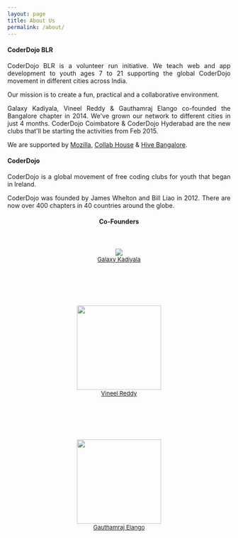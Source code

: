 ```yaml
---
layout: page
title: About Us
permalink: /about/
---
```






<div class="row">
  <div class="span8">

<h4>CoderDojo BLR</h4>

<p align="justify">CoderDojo BLR is a volunteer run initiative. We teach web and app development to youth ages 7 to 21 supporting the global CoderDojo movement in different cities across India.</p>

<p align="justify">Our mission is to create a fun, practical and a collaborative environment.</p>

<p align="justify">Galaxy Kadiyala, Vineel Reddy & Gauthamraj Elango co-founded the Bangalore chapter in 2014. We've grown our network to different cities in just 4 months. CoderDojo Coimbatore & CoderDojo Hyderabad are the new clubs that'll be starting the activities from Feb 2015.</p>

<p align="justify">We are supported by <a href="http://mozilla.org/">Mozilla</a>, <a href="http://collab.house/">Collab House</a> & <a href="http://hive.mozillaindia.org">Hive Bangalore</a>.</p>

<h4>CoderDojo</h4>

<p align="justify">CoderDojo is a global movement of free coding clubs for youth that began in Ireland.</p>

<p align="justify">CoderDojo was founded by James Whelton and Bill Liao in 2012. There are now over 400 chapters in 40 countries around the globe.</p
>

</div>


<div class="span4">

<h4><center>Co-Founders</center></h4><br></br>
<center><img src="http://gravatar.com/avatar/f524eb81c5dcb48e672a27be4910de1c.png?s=190"></center>
<center><font size="2"><a href="https://twitter.com/GalaxyK">Galaxy Kadiyala</a></font></center>

<br></br>
<br></br>

<center><img src="https://fbcdn-sphotos-c-a.akamaihd.net/hphotos-ak-xpf1/v/t1.0-9/p720x720/9768_10152271724051116_2518868728966135836_n.jpg?oh=8c53ad6b45af0d2be3f725f973f5e35a&oe=5553E7E6&__gda__=1431406014_f75f5820e5dbe66098c5e39a83cef8b8" width="190" height="190"></center>
<center><font size="2"><a href="https://twitter.com/vineelreddy">Vineel Reddy</a></font></center>

<br></br>
<br></br>

<center><img src="https://fbcdn-sphotos-b-a.akamaihd.net/hphotos-ak-xpf1/v/t1.0-9/560226_4922890767969_5786035493337870382_n.jpg?oh=6934e950f49ca5810d79330ad69774a5&oe=55603432&__gda__=1432712531_bb72ca68b4b1f7412d095417447343f9" width="190" height="190"></center>
<center><font size="2"><a href="https://twitter.com/gauthraj">Gauthamraj Elango</a></font></center>

</div>
</div>


